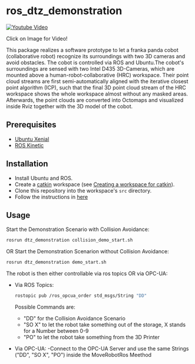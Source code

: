# ros_dtz_demonstration
[![Youtube Video](https://raw.githubusercontent.com/nerovalerius/collision_avoidance/master/images/full_desk.jpg)](https://www.youtube.com/watch?v=LQPS--bnvQY)

Click on Image for Video!

This package realizes a software prototype to let a franka panda cobot (collaborative robot) recognize its surroundings with two 3D cameras and avoid obstacles.
The cobot is controlled via ROS and Ubuntu.The cobot's surroundings are sensed with two Intel D435 3D-Cameras, which are mounted above a human-robot-collaborative (HRC) workspace. Their point cloud streams are first semi-automatically aligned with the iterative closest point algorithm (ICP), such that the final 3D point cloud stream of the HRC workspace shows the whole workspace almost without any masked areas. Afterwards, the point clouds are converted into Octomaps and visualized inside Rviz together with the 3D model of the cobot.

## Prerequisites
- [Ubuntu Xenial](http://releases.ubuntu.com/16.04/)
- [ROS Kinetic](http://wiki.ros.org/kinetic)

## Installation
- Install Ubuntu and ROS.
- Create a [catkin](http://wiki.ros.org/catkin) workspace (see [Creating a workspace for catkin](http://wiki.ros.org/catkin/Tutorials/create_a_workspace)).
- Clone this repository into the workspace's `src` directory.
- Follow the instructions in [here](https://github.com/nerovalerius/collision_avoidance) 


## Usage
Start the Demonstration Scenario with Collision Avoidance:
```sh
rosrun dtz_demonstration collision_demo_start.sh
```
OR Start the Demonstration Scenarion without Collision Avoidance:
```sh
rosrun dtz_demonstration demo_start.sh
```

The robot is then either controllable via ros topics OR via OPC-UA:
- Via ROS Topics:
    ```sh
    rostopic pub /ros_opcua_order std_msgs/String "DD"
    ```
    Possible Commands are:
    - "DD" for the Collision Avoidance Scenario
    - "SO X" to let the robot take something out of the storage, X stands for a Number between 0-9
    - "PO" to let the robot take something from the 3D Printer

- Via OPC-UA:
    -Connect to the OPC-UA Server and use the same Strings ("DD", "SO X", "PO") inside the MoveRobotRos Meethod








